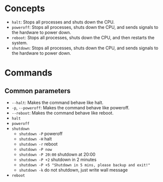 # Concepts
- `halt`: Stops all processes and shuts down the CPU.
- `poweroff`: Stops all processes, shuts down the CPU, and sends signals to the hardware
to power down.
- `reboot`: Stops all processes, shuts down the CPU, and then restarts the system.
- `shutdown`: Stops all processes, shuts down the CPU, and sends signals to the hardware to power down.

# Commands
## Common parameters
- `--halt`: Makes the command behave like halt.
- `-p`, `--poweroff`: Makes the command behave like poweroff.
- `--reboot`: Makes the command behave like reboot.
- `halt`
- `poweroff`
- `shutdown`
  - `shutdown -P` poweroff
  - `shutdown -H` halt
  - `shutdown -r` reboot
  - `shutdown -P now`
  - `shutdown -P 20:00` shutdown at 20:00
  - `shutdown -P +2` shutdown in 2 minutes
  - `shutdown -P +5 "Shutdown in 5 mins, please backup and exit!"`
  - `shutdown -k` do not shutdown, just write wall message
- `reboot`
